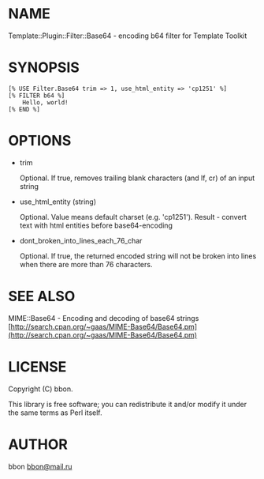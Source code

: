 # NAME

Template::Plugin::Filter::Base64 - encoding b64 filter for Template Toolkit

# SYNOPSIS

    [% USE Filter.Base64 trim => 1, use_html_entity => 'cp1251' %]
    [% FILTER b64 %]
        Hello, world!
    [% END %]

# OPTIONS

- trim

    Optional. If true, removes trailing blank characters (and lf, cr) of an input string

- use\_html\_entity (string)

    Optional. Value means default charset (e.g. 'cp1251'). Result - convert text with html entities before base64-encoding

- dont\_broken\_into\_lines\_each\_76\_char

    Optional. If true, the returned encoded string will not be broken into lines when there are more than 76 characters.

# SEE ALSO

MIME::Base64 - Encoding and decoding of base64 strings [http://search.cpan.org/~gaas/MIME-Base64/Base64.pm](http://search.cpan.org/~gaas/MIME-Base64/Base64.pm)

# LICENSE

Copyright (C) bbon.

This library is free software; you can redistribute it and/or modify
it under the same terms as Perl itself.

# AUTHOR

bbon <bbon@mail.ru>
